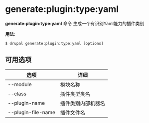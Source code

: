 # generate:plugin:type:yaml
**generate:plugin:type:yaml** 命令 生成一个有识别Yaml能力的插件类别

**用法:**
```
$ drupal generate:plugin:type:yaml [options] 
```

## 可用选项
选项 | 详细
-------|-------------
--module | 模块名称
--class | 插件类型类名
--plugin-name | 插件类别内部机器名
--plugin-file-name | 插件文件名

